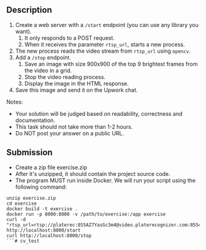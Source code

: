## Description

1. Create a web server with a `/start` endpoint (you can use any library you want).
   1. It only responds to a POST request.
   2. When it receives the parameter `rtsp_url`,  starts a new process.
2. The new process reads the video stream from `rtsp_url` using `opencv`.
3. Add a `/stop` endpoint.
   1. Save an image with size 900x900 of the top 9 brightest frames from the video in a grid.
   2. Stop the video reading process.
   3. Display the image in the HTML response.
4. Save this image and send it on the Upwork chat.

Notes:
- Your solution will be judged based on readability, correctness and documentation.
- This task should not take more than 1-2 hours.
- Do NOT post your answer on a public URL.

## Submission

- Create a zip file exercise.zip
- After it's unzipped, it should contain the project source code.
- The program MUST run inside Docker. We will run your script using the following command:

```shell
unzip exercise.zip
cd exercise
docker build -t exercise .
docker run -p 8000:8000 -v /path/to/exercise:/app exercise
curl -d "rtsp_url=rtsp://platerec:8S5AZ7YasGc3m4@video.platerecognizer.com:8554/demo" http://localhost:8000/start
curl http://localhost:8000/stop
```# cv_test
